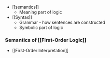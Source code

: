 - [[semantics]] 
	- Meaning part of logic
- [[Syntax]]
	- Grammar - how sentences are constructed
	- Symbolic part of logic

### Semantics of [[First-Order Logic]]
- [[First-Order Interpretation]]